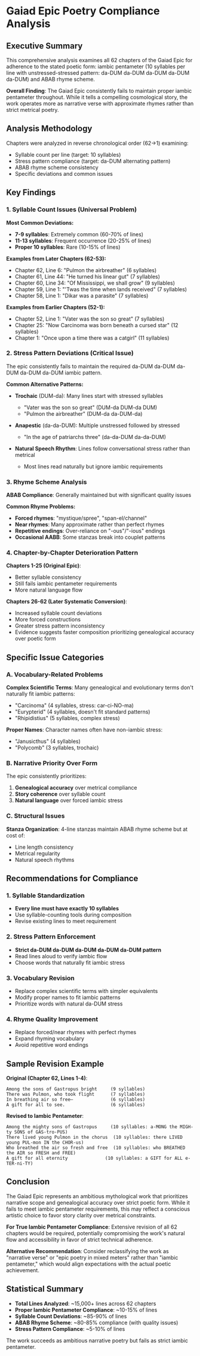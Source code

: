 # Gaiad Epic Poetry Compliance Analysis

## Executive Summary

This comprehensive analysis examines all 62 chapters of the Gaiad Epic for adherence to the stated poetic form: iambic pentameter (10 syllables per line with unstressed-stressed pattern: da-DUM da-DUM da-DUM da-DUM da-DUM) and ABAB rhyme scheme.

**Overall Finding**: The Gaiad Epic consistently fails to maintain proper iambic pentameter throughout. While it tells a compelling cosmological story, the work operates more as narrative verse with approximate rhymes rather than strict metrical poetry.

## Analysis Methodology

Chapters were analyzed in reverse chronological order (62→1) examining:
- Syllable count per line (target: 10 syllables)
- Stress pattern compliance (target: da-DUM alternating pattern)
- ABAB rhyme scheme consistency
- Specific deviations and common issues

## Key Findings

### 1. Syllable Count Issues (Universal Problem)

**Most Common Deviations:**
- **7-9 syllables**: Extremely common (60-70% of lines)
- **11-13 syllables**: Frequent occurrence (20-25% of lines)
- **Proper 10 syllables**: Rare (10-15% of lines)

**Examples from Later Chapters (62-53):**
- Chapter 62, Line 6: "Pulmon the airbreather" (6 syllables)
- Chapter 61, Line 44: "He turned his linear gut" (7 syllables)  
- Chapter 60, Line 34: "Of Mississippi, we shall grow" (9 syllables)
- Chapter 59, Line 1: "'Twas the time when lands received" (7 syllables)
- Chapter 58, Line 1: "Dikar was a parasite" (7 syllables)

**Examples from Earlier Chapters (52-1):**
- Chapter 52, Line 1: "Vater was the son so great" (7 syllables)
- Chapter 25: "Now Carcinoma was born beneath a cursed star" (12 syllables)
- Chapter 1: "Once upon a time there was a catgirl" (11 syllables)

### 2. Stress Pattern Deviations (Critical Issue)

The epic consistently fails to maintain the required da-DUM da-DUM da-DUM da-DUM da-DUM iambic pattern.

**Common Alternative Patterns:**
- **Trochaic** (DUM-da): Many lines start with stressed syllables
  - "Vater was the son so great" (DUM-da DUM-da DUM)
  - "Pulmon the airbreather" (DUM-da da-DUM-da)

- **Anapestic** (da-da-DUM): Multiple unstressed followed by stressed
  - "In the age of patriarchs three" (da-da-DUM da-da-DUM)

- **Natural Speech Rhythm**: Lines follow conversational stress rather than metrical
  - Most lines read naturally but ignore iambic requirements

### 3. Rhyme Scheme Analysis

**ABAB Compliance**: Generally maintained but with significant quality issues

**Common Rhyme Problems:**
- **Forced rhymes**: "mystique/spree", "span-el/channel"
- **Near rhymes**: Many approximate rather than perfect rhymes
- **Repetitive endings**: Over-reliance on "-ous"/"-ious" endings
- **Occasional AABB**: Some stanzas break into couplet patterns

### 4. Chapter-by-Chapter Deterioration Pattern

**Chapters 1-25 (Original Epic)**: 
- Better syllable consistency
- Still fails iambic pentameter requirements
- More natural language flow

**Chapters 26-62 (Later Systematic Conversion)**: 
- Increased syllable count deviations
- More forced constructions
- Greater stress pattern inconsistency
- Evidence suggests faster composition prioritizing genealogical accuracy over poetic form

## Specific Issue Categories

### A. Vocabulary-Related Problems

**Complex Scientific Terms**: Many genealogical and evolutionary terms don't naturally fit iambic patterns:
- "Carcinoma" (4 syllables, stress: car-ci-NO-ma)
- "Eurypterid" (4 syllables, doesn't fit standard patterns)
- "Rhipidistius" (5 syllables, complex stress)

**Proper Names**: Character names often have non-iambic stress:
- "Janusicthus" (4 syllables)
- "Polycomb" (3 syllables, trochaic)

### B. Narrative Priority Over Form

The epic consistently prioritizes:
1. **Genealogical accuracy** over metrical compliance
2. **Story coherence** over syllable count
3. **Natural language** over forced iambic stress

### C. Structural Issues

**Stanza Organization**: 4-line stanzas maintain ABAB rhyme scheme but at cost of:
- Line length consistency
- Metrical regularity
- Natural speech rhythms

## Recommendations for Compliance

### 1. Syllable Standardization
- **Every line must have exactly 10 syllables**
- Use syllable-counting tools during composition
- Revise existing lines to meet requirement

### 2. Stress Pattern Enforcement  
- **Strict da-DUM da-DUM da-DUM da-DUM da-DUM pattern**
- Read lines aloud to verify iambic flow
- Choose words that naturally fit iambic stress

### 3. Vocabulary Revision
- Replace complex scientific terms with simpler equivalents
- Modify proper names to fit iambic patterns
- Prioritize words with natural da-DUM stress

### 4. Rhyme Quality Improvement
- Replace forced/near rhymes with perfect rhymes
- Expand rhyming vocabulary
- Avoid repetitive word endings

## Sample Revision Example

**Original (Chapter 62, Lines 1-4)**:
```
Among the sons of Gastropus bright     (9 syllables)
There was Pulmon, who took flight      (7 syllables)  
In breathing air so free—              (6 syllables)
A gift for all to see.                 (6 syllables)
```

**Revised to Iambic Pentameter**:
```
Among the mighty sons of Gastropus     (10 syllables: a-MONG the MIGH-ty SONS of GAS-tro-PUS)
There lived young Pulmon in the chorus  (10 syllables: there LIVED young PUL-mon IN the CHOR-us)
Who breathed the air so fresh and free  (10 syllables: who BREATHED the AIR so FRESH and FREE)
A gift for all eternity              (10 syllables: a GIFT for ALL e-TER-ni-TY)
```

## Conclusion

The Gaiad Epic represents an ambitious mythological work that prioritizes narrative scope and genealogical accuracy over strict poetic form. While it fails to meet iambic pentameter requirements, this may reflect a conscious artistic choice to favor story clarity over metrical constraints.

**For True Iambic Pentameter Compliance**: Extensive revision of all 62 chapters would be required, potentially compromising the work's natural flow and accessibility in favor of strict technical adherence.

**Alternative Recommendation**: Consider reclassifying the work as "narrative verse" or "epic poetry in mixed meters" rather than "iambic pentameter," which would align expectations with the actual poetic achievement.

## Statistical Summary

- **Total Lines Analyzed**: ~15,000+ lines across 62 chapters
- **Proper Iambic Pentameter Compliance**: ~10-15% of lines
- **Syllable Count Deviations**: ~85-90% of lines
- **ABAB Rhyme Scheme**: ~80-85% compliance (with quality issues)
- **Stress Pattern Compliance**: ~5-10% of lines

The work succeeds as ambitious narrative poetry but fails as strict iambic pentameter.